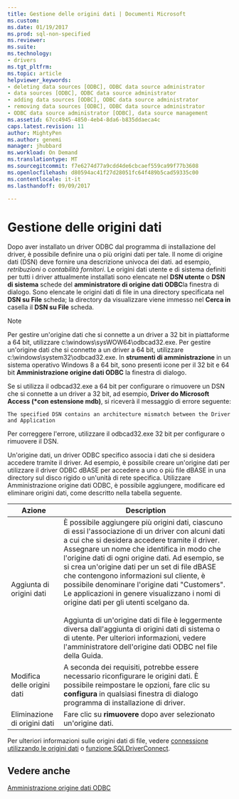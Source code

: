 ```yaml
---
title: Gestione delle origini dati | Documenti Microsoft
ms.custom: 
ms.date: 01/19/2017
ms.prod: sql-non-specified
ms.reviewer: 
ms.suite: 
ms.technology:
- drivers
ms.tgt_pltfrm: 
ms.topic: article
helpviewer_keywords:
- deleting data sources [ODBC], ODBC data source administrator
- data sources [ODBC], ODBC data source administrator
- adding data sources [ODBC], ODBC data source administrator
- removing data sources [ODBC], ODBC data source administrator
- ODBC data source administrator [ODBC], data source management
ms.assetid: 67cc4945-4850-4eb4-8da6-b835ddaeca4c
caps.latest.revision: 11
author: MightyPen
ms.author: genemi
manager: jhubbard
ms.workload: On Demand
ms.translationtype: MT
ms.sourcegitcommit: f7e6274d77a9cdd4de6cbcaef559ca99f77b3608
ms.openlocfilehash: d80594ac41f27d28051fc64f489b5cad59335c00
ms.contentlocale: it-it
ms.lasthandoff: 09/09/2017

---
```

# <a name="managing-data-sources"></a>Gestione delle origini dati
Dopo aver installato un driver ODBC dal programma di installazione del driver, è possibile definire una o più origini dati per tale. Il nome di origine dati (DSN) deve fornire una descrizione univoca dei dati. ad esempio, *retribuzioni* o *contabilità fornitori*. Le origini dati utente e di sistema definiti per tutti i driver attualmente installati sono elencate nel **DSN utente** o **DSN di sistema** schede del **amministratore di origine dati ODBC**la finestra di dialogo. Sono elencate le origini dati di file in una directory specificata nel **DSN su File** scheda; la directory da visualizzare viene immesso nel **Cerca in** casella il **DSN su File** scheda.  
  
> [!NOTE]  
>  Per gestire un'origine dati che si connette a un driver a 32 bit in piattaforme a 64 bit, utilizzare c:\windows\sysWOW64\odbcad32.exe. Per gestire un'origine dati che si connette a un driver a 64 bit, utilizzare c:\windows\system32\odbcad32.exe. In **strumenti di amministrazione** in un sistema operativo Windows 8 a 64 bit, sono presenti icone per il 32 bit e 64 bit **Amministrazione origine dati ODBC** la finestra di dialogo.  
  
 Se si utilizza il odbcad32.exe a 64 bit per configurare o rimuovere un DSN che si connette a un driver a 32 bit, ad esempio, **Driver do Microsoft Access (\*con estensione mdb)**, si riceverà il messaggio di errore seguente:  
  
```  
The specified DSN contains an architecture mismatch between the Driver and Application  
```  
  
 Per correggere l'errore, utilizzare il odbcad32.exe 32 bit per configurare o rimuovere il DSN.  
  
 Un'origine dati, un driver ODBC specifico associa i dati che si desidera accedere tramite il driver. Ad esempio, è possibile creare un'origine dati per utilizzare il driver ODBC dBASE per accedere a uno o più file dBASE in una directory sul disco rigido o un'unità di rete specifica. Utilizzare Amministrazione origine dati ODBC, è possibile aggiungere, modificare ed eliminare origini dati, come descritto nella tabella seguente.  
  
|Azione|Description|  
|------------|-----------------|  
|Aggiunta di origini dati|È possibile aggiungere più origini dati, ciascuno di essi l'associazione di un driver con alcuni dati a cui che si desidera accedere tramite il driver. Assegnare un nome che identifica in modo che l'origine dati di ogni origine dati. Ad esempio, se si crea un'origine dati per un set di file dBASE che contengono informazioni sul cliente, è possibile denominare l'origine dati "Customers". Le applicazioni in genere visualizzano i nomi di origine dati per gli utenti scelgano da.<br /><br /> Aggiunta di un'origine dati di file è leggermente diversa dall'aggiunta di origini dati di sistema o di utente. Per ulteriori informazioni, vedere l'amministratore dell'origine dati ODBC nel file della Guida.|  
|Modifica delle origini dati|A seconda dei requisiti, potrebbe essere necessario riconfigurare le origini dati. È possibile reimpostare le opzioni, fare clic su **configura** in qualsiasi finestra di dialogo programma di installazione di driver.|  
|Eliminazione di origini dati|Fare clic su **rimuovere** dopo aver selezionato un'origine dati.|  
  
 Per ulteriori informazioni sulle origini dati di file, vedere [connessione utilizzando le origini dati](../../odbc/reference/develop-app/connecting-using-file-data-sources.md) o [funzione SQLDriverConnect](../../odbc/reference/syntax/sqldriverconnect-function.md).  
  
## <a name="see-also"></a>Vedere anche  
 [Amministrazione origine dati ODBC](../../odbc/admin/odbc-data-source-administrator.md)

